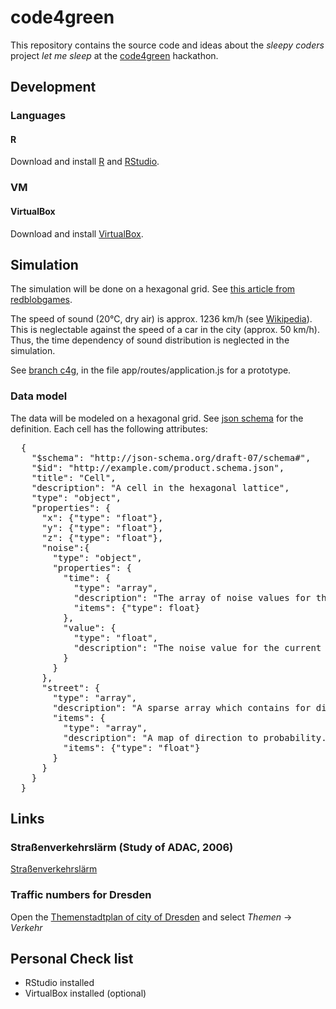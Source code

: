 # code4green

This repository contains the source code and ideas about the _sleepy coders_ project _let me sleep_ at the [code4green](https://www.bmu.de/service/veranstaltungen/wettbewerbe/code4green/) hackathon.

## Development

### Languages

#### R

Download and install [R](https://cran.r-project.org/bin/windows/base/) and [RStudio](https://www.rstudio.com/products/rstudio/download/).

### VM

#### VirtualBox

Download and install [VirtualBox](https://www.virtualbox.org/).

## Simulation

The simulation will be done on a hexagonal grid. See [this article from redblobgames](https://www.redblobgames.com/grids/hexagons/).

The speed of sound (20°C, dry air) is approx. 1236 km/h (see [Wikipedia](https://de.wikipedia.org/wiki/Schallgeschwindigkeit)). This is neglectable against the speed of a car in the city (approx. 50 km/h). Thus, the time dependency of sound distribution is neglected in the simulation.

See [branch c4g](https://github.com/frankdressel/games/tree/c4g/patterns), in the file app/routes/application.js for a prototype.

### Data model

The data will be modeled on a hexagonal grid. See [json schema](https://json-schema.org/learn/getting-started-step-by-step.html) for the definition. Each cell has the following attributes:

<pre>
  {
    "$schema": "http://json-schema.org/draft-07/schema#",
    "$id": "http://example.com/product.schema.json",
    "title": "Cell",
    "description": "A cell in the hexagonal lattice",
    "type": "object",
    "properties": {
      "x": {"type": "float"},
      "y": {"type": "float"},
      "z": {"type": "float"},
      "noise":{
        "type": "object",
        "properties": {
          "time": {
            "type": "array",
            "description": "The array of noise values for the different time steps. Can be truncated to remove old time steps."
            "items": {"type": float}
          },
          "value": {
            "type": "float",
            "description": "The noise value for the current time step."
          }
        }
      },
      "street": {
        "type": "array",
        "description": "A sparse array which contains for directions a map of directions and probabilities to switch to.",
        "items": {
          "type": "array",
          "description": "A map of direction to probability. The direction is the array index. Assume sorted keys. Values are summed probabilities."
          "items": {"type": "float"}
        }
      }
    }
  }
</pre>

## Links

### Straßenverkehrslärm (Study of ADAC, 2006)

[Straßenverkehrslärm](https://www.adac.de/_mmm/pdf/fi_strassenverkehrslaerm_1106_238780.pdf)

### Traffic numbers for Dresden

Open the [Themenstadtplan of city of Dresden](https://stadtplan2.dresden.de) and select _Themen_ -> _Verkehr_

## Personal Check list

- RStudio installed
- VirtualBox installed (optional)
